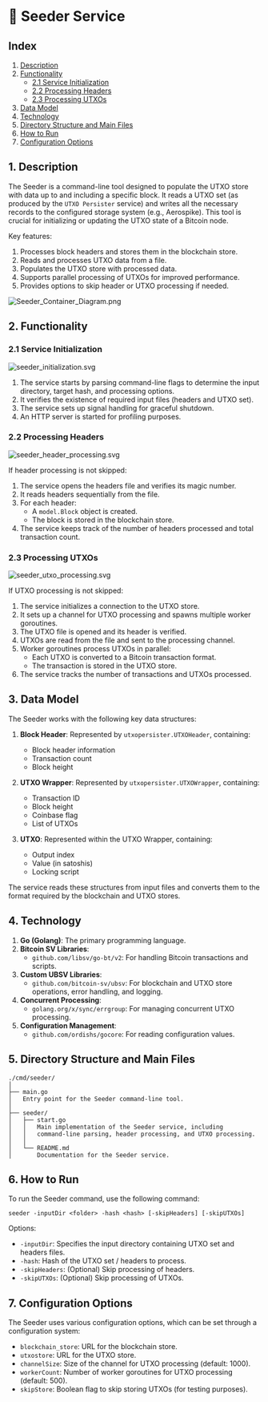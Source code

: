 # 🌱 Seeder Service

## Index

1. [Description](#1-description)
2. [Functionality](#2-functionality)
    - [2.1 Service Initialization](#21-service-initialization)
    - [2.2 Processing Headers](#22-processing-headers)
    - [2.3 Processing UTXOs](#23-processing-utxos)
3. [Data Model](#3-data-model)
4. [Technology](#4-technology)
5. [Directory Structure and Main Files](#5-directory-structure-and-main-files)
6. [How to Run](#6-how-to-run)
7. [Configuration Options](#7-configuration-options)

## 1. Description

The Seeder is a command-line tool designed to populate the UTXO store with data up to and including a specific block. It reads a UTXO set (as produced by the `UTXO Persister` service) and writes all the necessary records to the configured storage system (e.g., Aerospike). This tool is crucial for initializing or updating the UTXO state of a Bitcoin node.

Key features:
1. Processes block headers and stores them in the blockchain store.
2. Reads and processes UTXO data from a file.
3. Populates the UTXO store with processed data.
4. Supports parallel processing of UTXOs for improved performance.
5. Provides options to skip header or UTXO processing if needed.

![Seeder_Container_Diagram.png](img/Seeder_Container_Diagram.png)

## 2. Functionality

### 2.1 Service Initialization

![seeder_initialization.svg](img/plantuml/seeder/seeder_initialization2.svg)

1. The service starts by parsing command-line flags to determine the input directory, target hash, and processing options.
2. It verifies the existence of required input files (headers and UTXO set).
3. The service sets up signal handling for graceful shutdown.
4. An HTTP server is started for profiling purposes.

### 2.2 Processing Headers

![seeder_header_processing.svg](img/plantuml/seeder/seeder_header_processing.svg)

If header processing is not skipped:

1. The service opens the headers file and verifies its magic number.
2. It reads headers sequentially from the file.
3. For each header:
    - A `model.Block` object is created.
    - The block is stored in the blockchain store.
4. The service keeps track of the number of headers processed and total transaction count.

### 2.3 Processing UTXOs

![seeder_utxo_processing.svg](img/plantuml/seeder/seeder_utxo_processing.svg)

If UTXO processing is not skipped:

1. The service initializes a connection to the UTXO store.
2. It sets up a channel for UTXO processing and spawns multiple worker goroutines.
3. The UTXO file is opened and its header is verified.
4. UTXOs are read from the file and sent to the processing channel.
5. Worker goroutines process UTXOs in parallel:
    - Each UTXO is converted to a Bitcoin transaction format.
    - The transaction is stored in the UTXO store.
6. The service tracks the number of transactions and UTXOs processed.

## 3. Data Model

The Seeder works with the following key data structures:

1. **Block Header**:
   Represented by `utxopersister.UTXOHeader`, containing:
    - Block header information
    - Transaction count
    - Block height

2. **UTXO Wrapper**:
   Represented by `utxopersister.UTXOWrapper`, containing:
    - Transaction ID
    - Block height
    - Coinbase flag
    - List of UTXOs

3. **UTXO**:
   Represented within the UTXO Wrapper, containing:
    - Output index
    - Value (in satoshis)
    - Locking script

The service reads these structures from input files and converts them to the format required by the blockchain and UTXO stores.

## 4. Technology

1. **Go (Golang)**: The primary programming language.
2. **Bitcoin SV Libraries**:
    - `github.com/libsv/go-bt/v2`: For handling Bitcoin transactions and scripts.
3. **Custom UBSV Libraries**:
    - `github.com/bitcoin-sv/ubsv`: For blockchain and UTXO store operations, error handling, and logging.
4. **Concurrent Processing**:
    - `golang.org/x/sync/errgroup`: For managing concurrent UTXO processing.
5. **Configuration Management**:
    - `github.com/ordishs/gocore`: For reading configuration values.

## 5. Directory Structure and Main Files

```
./cmd/seeder/
│
├── main.go
│   Entry point for the Seeder command-line tool.
│
├── seeder/
│   ├── start.go
│   │   Main implementation of the Seeder service, including
│   │   command-line parsing, header processing, and UTXO processing.
│   │
│   └── README.md
│       Documentation for the Seeder service.
```

## 6. How to Run

To run the Seeder command, use the following command:

```shell
seeder -inputDir <folder> -hash <hash> [-skipHeaders] [-skipUTXOs]
```

Options:
- `-inputDir`: Specifies the input directory containing UTXO set and headers files.
- `-hash`: Hash of the UTXO set / headers to process.
- `-skipHeaders`: (Optional) Skip processing of headers.
- `-skipUTXOs`: (Optional) Skip processing of UTXOs.

## 7. Configuration Options

The Seeder uses various configuration options, which can be set through a configuration system:

- `blockchain_store`: URL for the blockchain store.
- `utxostore`: URL for the UTXO store.
- `channelSize`: Size of the channel for UTXO processing (default: 1000).
- `workerCount`: Number of worker goroutines for UTXO processing (default: 500).
- `skipStore`: Boolean flag to skip storing UTXOs (for testing purposes).
